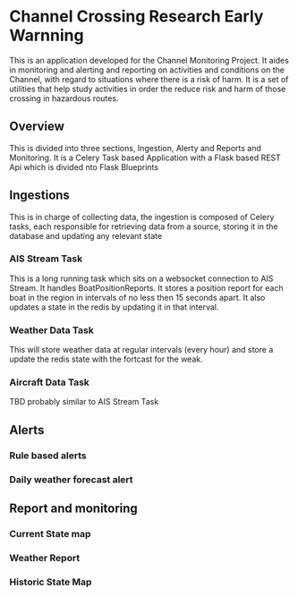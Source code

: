 # Channel Crossing Research Early Warnning
This is an application developed for the Channel Monitoring Project.
It aides in monitoring and alerting and reporting on activities and conditions on the Channel, with regard to situations where there is a risk of harm. It is a set of utilities that help study activities in order the reduce risk and harm of those crossing in hazardous routes.

## Overview
This is divided into three sections, Ingestion, Alerty and Reports and Monitoring.
It is a Celery Task based Application with a Flask based REST Api which is divided nto Flask Blueprints


## Ingestions
This is in charge of collecting data, the ingestion is composed of Celery tasks, each responsible for retrieving data from a source, storing it in the database and updating any relevant state

### AIS Stream Task
This is a long running task which sits on a websocket connection to AIS Stream. 
It handles BoatPositionReports. It stores a position report for each boat in the region in intervals of no less then 15 seconds apart.
It also updates a state in the redis by updating it in that interval.

### Weather Data Task
This will store weather data at regular intervals (every hour) and store a update the redis state with the fortcast for the weak.

### Aircraft Data Task
TBD probably similar to AIS Stream Task


## Alerts

### Rule based alerts

### Daily weather forecast alert

## Report and monitoring

### Current State map

### Weather Report

### Historic State Map
